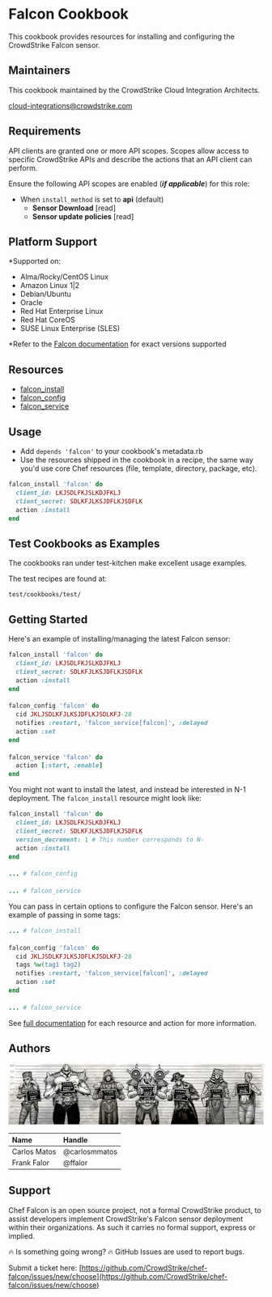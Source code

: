 # Falcon Cookbook

This cookbook provides resources for installing and configuring the CrowdStrike Falcon sensor.

## Maintainers
This cookbook maintained by the CrowdStrike Cloud Integration Architects.

<cloud-integrations@crowdstrike.com>

## Requirements
API clients are granted one or more API scopes. Scopes allow access to specific CrowdStrike APIs and describe the actions that an API client can perform.

Ensure the following API scopes are enabled (***if applicable***) for this role:
* When `install_method` is set to **api** (default)
  * **Sensor Download** [read]
  * **Sensor update policies** [read]

## Platform Support
*Supported on:
- Alma/Rocky/CentOS Linux
- Amazon Linux 1|2
- Debian/Ubuntu
- Oracle
- Red Hat Enterprise Linux
- Red Hat CoreOS
- SUSE Linux Enterprise (SLES)

*Refer to the [Falcon documentation](https://falcon.crowdstrike.com/documentation/20/falcon-sensor-for-linux#operating-systems) for exact versions supported

## Resources

- [falcon_install](./documentation/falcon_install.md)
- [falcon_config](./documentation/falcon_config.md)
- [falcon_service](./documentation/falcon_service.md)

## Usage

- Add `depends 'falcon'` to your cookbook's metadata.rb
- Use the resources shipped in the cookbook in a recipe, the same way you'd use core Chef resources (file, template, directory, package, etc).

```ruby
falcon_install 'falcon' do
  client_id: LKJSDLFKJSLKDJFKLJ
  client_secret: SDLKFJLKSJDFLKJSDFLK
  action :install
end
```

## Test Cookbooks as Examples

The cookbooks ran under test-kitchen make excellent usage examples.

The test recipes are found at:

```text
test/cookbooks/test/
```

## Getting Started

Here's an example of installing/managing the latest Falcon sensor:
```ruby
falcon_install 'falcon' do
  client_id: LKJSDLFKJSLKDJFKLJ
  client_secret: SDLKFJLKSJDFLKJSDFLK
  action :install
end

falcon_config 'falcon' do
  cid JKLJSDLKFJLKSJDFLKJSDLKFJ-28
  notifies :restart, 'falcon_service[falcon]', :delayed
  action :set
end

falcon_service 'falcon' do
  action [:start, :enable]
end
```

You might not want to install the latest, and instead be interested in N-1 deployment. The `falcon_install` resource might look like:
```ruby
falcon_install 'falcon' do
  client_id: LKJSDLFKJSLKDJFKLJ
  client_secret: SDLKFJLKSJDFLKJSDFLK
  version_decrement: 1 # This number corresponds to N-
  action :install
end

... # falcon_config

... # falcon_service
```

You can pass in certain options to configure the Falcon sensor. Here's an example of passing in some tags:
```ruby
... # falcon_install

falcon_config 'falcon' do
  cid JKLJSDLKFJLKSJDFLKJSDLKFJ-28
  tags %w(tag1 tag2)
  notifies :restart, 'falcon_service[falcon]', :delayed
  action :set
end

... # falcon_service
```

See [full documentation](#resources) for each resource and action for more information.


## Authors

![Adversary Lineup](https://raw.githubusercontent.com/CrowdStrike/falconpy/main/docs/asset/adversary-lineup-1.png)

| Name | Handle |
| :--- | :--- |
| Carlos Matos | @carlosmmatos
| Frank Falor | @ffalor

## Support

Chef Falcon is an open source project, not a formal CrowdStrike product, to assist developers implement CrowdStrike's Falcon sensor deployment within their organizations. As such it carries no formal support, express or implied.

:fire: Is something going wrong? :fire:
GitHub Issues are used to report bugs.

Submit a ticket here:
[https://github.com/CrowdStrike/chef-falcon/issues/new/choose](https://github.com/CrowdStrike/chef-falcon/issues/new/choose)
